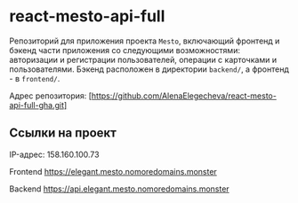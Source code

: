 # react-mesto-api-full
Репозиторий для приложения проекта `Mesto`, включающий фронтенд и бэкенд части приложения со следующими возможностями: авторизации и регистрации пользователей, операции с карточками и пользователями. Бэкенд расположен в директории `backend/`, а фронтенд - в `frontend/`. 

Адрес репозитория: [https://github.com/AlenaElegecheva/react-mesto-api-full-gha.git]

## Ссылки на проект

IP-адрес: 158.160.100.73

Frontend https://elegant.mesto.nomoredomains.monster

Backend https://api.elegant.mesto.nomoredomains.monster

